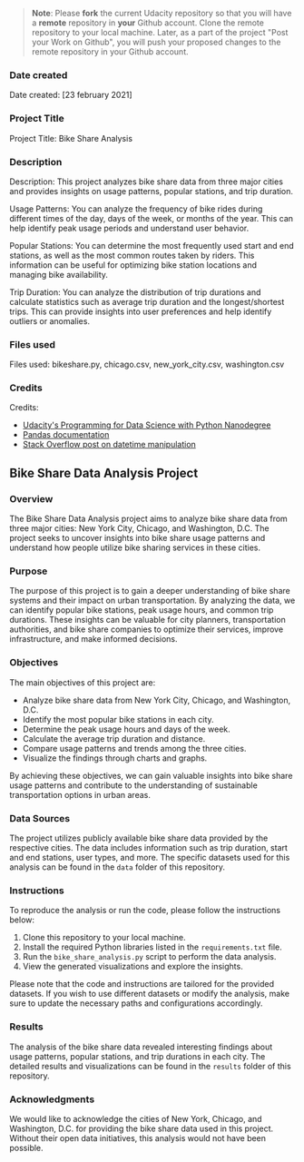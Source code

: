 >**Note**: Please **fork** the current Udacity repository so that you will have a **remote** repository in **your** Github account. Clone the remote repository to your local machine. Later, as a part of the project "Post your Work on Github", you will push your proposed changes to the remote repository in your Github account.

### Date created
Date created: [23 february 2021]

### Project Title
Project Title: Bike Share Analysis

### Description
Description: This project analyzes bike share data from three major cities and provides insights on usage patterns, popular stations, and trip duration.

Usage Patterns: You can analyze the frequency of bike rides during different times of the day, days of the week, or months of the year. This can help identify peak usage periods and understand user behavior.

Popular Stations: You can determine the most frequently used start and end stations, as well as the most common routes taken by riders. This information can be useful for optimizing bike station locations and managing bike availability.

Trip Duration: You can analyze the distribution of trip durations and calculate statistics such as average trip duration and the longest/shortest trips. This can provide insights into user preferences and help identify outliers or anomalies.



### Files used
Files used: bikeshare.py, chicago.csv, new_york_city.csv, washington.csv

### Credits
Credits:
- [Udacity's Programming for Data Science with Python Nanodegree](https://www.udacity.com/course/programming-for-data-science-nanodegree--nd104)
- [Pandas documentation](https://pandas.pydata.org/docs/)
- [Stack Overflow post on datetime manipulation](https://stackoverflow.com/questions/...)

## Bike Share Data Analysis Project

### Overview
The Bike Share Data Analysis project aims to analyze bike share data from three major cities: New York City, Chicago, and Washington, D.C. The project seeks to uncover insights into bike share usage patterns and understand how people utilize bike sharing services in these cities.

### Purpose
The purpose of this project is to gain a deeper understanding of bike share systems and their impact on urban transportation. By analyzing the data, we can identify popular bike stations, peak usage hours, and common trip durations. These insights can be valuable for city planners, transportation authorities, and bike share companies to optimize their services, improve infrastructure, and make informed decisions.

### Objectives
The main objectives of this project are:
- Analyze bike share data from New York City, Chicago, and Washington, D.C.
- Identify the most popular bike stations in each city.
- Determine the peak usage hours and days of the week.
- Calculate the average trip duration and distance.
- Compare usage patterns and trends among the three cities.
- Visualize the findings through charts and graphs.

By achieving these objectives, we can gain valuable insights into bike share usage patterns and contribute to the understanding of sustainable transportation options in urban areas.

### Data Sources
The project utilizes publicly available bike share data provided by the respective cities. The data includes information such as trip duration, start and end stations, user types, and more. The specific datasets used for this analysis can be found in the `data` folder of this repository.

### Instructions
To reproduce the analysis or run the code, please follow the instructions below:
1. Clone this repository to your local machine.
2. Install the required Python libraries listed in the `requirements.txt` file.
3. Run the `bike_share_analysis.py` script to perform the data analysis.
4. View the generated visualizations and explore the insights.

Please note that the code and instructions are tailored for the provided datasets. If you wish to use different datasets or modify the analysis, make sure to update the necessary paths and configurations accordingly.

### Results
The analysis of the bike share data revealed interesting findings about usage patterns, popular stations, and trip durations in each city. The detailed results and visualizations can be found in the `results` folder of this repository.

### Acknowledgments
We would like to acknowledge the cities of New York, Chicago, and Washington, D.C. for providing the bike share data used in this project. Without their open data initiatives, this analysis would not have been possible.
